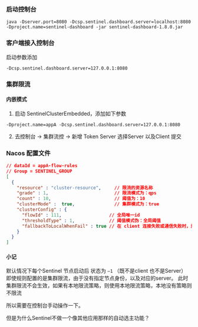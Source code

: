 ### 启动控制台

```
java -Dserver.port=8080 -Dcsp.sentinel.dashboard.server=localhost:8080 -Dproject.name=sentinel-dashboard -jar sentinel-dashboard-1.8.0.jar
```

### 客户端接入控制台

启动参数添加 
```
-Dcsp.sentinel.dashboard.server=127.0.0.1:8080
```

### 集群限流

#### 内嵌模式

1. 启动 SentinelClusterEmbedded，添加如下参数
```
-Dproject.name=appA -Dcsp.sentinel.dashboard.server=127.0.0.1:8080
```

2. 去控制台 -> 集群流控 -> 新增 Token Server
选择Server 以及Client 提交

### Nacos 配置文件
```json
// dataId = appA-flow-rules
// Group = SENTINEL_GROUP
[
  {
    "resource" : "cluster-resource",     // 限流的资源名称
    "grade" : 1,                         // 限流模式为：qps
    "count" : 10,                        // 阈值为：10
    "clusterMode" :  true,               // 集群模式为：true
    "clusterConfig" : {
      "flowId" : 111,                  // 全局唯一id
      "thresholdType" : 1,             // 阈值模式伪：全局阈值
      "fallbackToLocalWhenFail" : true // 在 client 连接失败或通信失败时，是否退化到本地的限流模式
    }
  }
]
```
   
#### 小记
默认情况下每个Sentinel 节点启动后 状态为 `—1` （既不是client 也不是Server）
即使规则配置的是集群限流，由于没有指定节点身份，以及对应的server。
此时集群限流不会生效，如果有本地限流策略，则使用本地限流策略，本地没有策略则不限流

所以需要在控制台手动操作一下。

但是为什么Sentinel不做一个像其他应用那样的自动选主功能？
